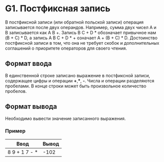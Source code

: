 # G1. Постфиксная запись



В постфиксной записи (или обратной польской записи) операция записывается после двух операндов. Например, сумма двух чисел A и B записывается как A B +. Запись B C + D * обозначает привычное нам (B + C) * D, а запись A B C + D * + означает A + (B + C) * D. Достоинство постфиксной записи в том, что она не требует скобок и дополнительных соглашений о приоритете операторов для своего чтения.


## Формат ввода

В единственной строке записано выражение в постфиксной записи, содержащее цифры и операции **+**,**\***, **-**. Числа и операции разделяются пробелами. В конце строки может быть произвольное количество пробелов.


## Формат вывода

Необходимо вывести значение записанного выражения.


### Пример

|     Ввод    |   Вывод     |
|-------------|-------------|
|8 9 + 1 7 - *|   -102      |

